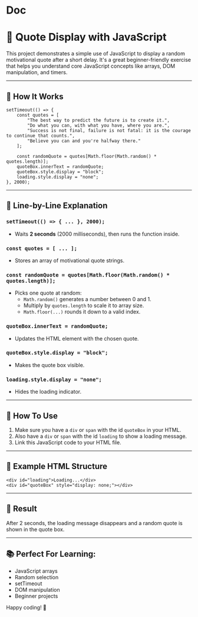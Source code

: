 # Doc

# 📜 Quote Display with JavaScript

This project demonstrates a simple use of JavaScript to display a random motivational quote after a short delay. It's a great beginner-friendly exercise that helps you understand core JavaScript concepts like arrays, DOM manipulation, and timers.

---

## 🔧 How It Works

```
setTimeout(() => {
    const quotes = [
        "The best way to predict the future is to create it.",
        "Do what you can, with what you have, where you are.",
        "Success is not final, failure is not fatal: it is the courage to continue that counts.",
        "Believe you can and you're halfway there."
    ];

    const randomQuote = quotes[Math.floor(Math.random() * quotes.length)];
    quoteBox.innerText = randomQuote;
    quoteBox.style.display = "block";
    loading.style.display = "none";
}, 2000);
```

---

## 🧠 Line-by-Line Explanation

### `setTimeout(() => { ... }, 2000);`

- Waits **2 seconds** (2000 milliseconds), then runs the function inside.

### `const quotes = [ ... ];`

- Stores an array of motivational quote strings.

### `const randomQuote = quotes[Math.floor(Math.random() * quotes.length)];`

- Picks one quote at random:
    - `Math.random()` generates a number between 0 and 1.
    - Multiply by `quotes.length` to scale it to array size.
    - `Math.floor(...)` rounds it down to a valid index.

### `quoteBox.innerText = randomQuote;`

- Updates the HTML element with the chosen quote.

### `quoteBox.style.display = "block";`

- Makes the quote box visible.

### `loading.style.display = "none";`

- Hides the loading indicator.

---

## 🧪 How To Use

1. Make sure you have a `div` or `span` with the id `quoteBox` in your HTML.
2. Also have a `div` or `span` with the id `loading` to show a loading message.
3. Link this JavaScript code to your HTML file.

---

## 📁 Example HTML Structure

```
<div id="loading">Loading...</div>
<div id="quoteBox" style="display: none;"></div>
```

---

## 🏁 Result

After 2 seconds, the loading message disappears and a random quote is shown in the quote box.

---

## 📚 Perfect For Learning:

- JavaScript arrays
- Random selection
- setTimeout
- DOM manipulation
- Beginner projects

Happy coding! 🚀
